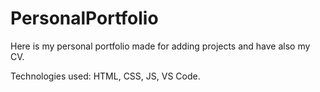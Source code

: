 # PersonalPortfolio

Here is my personal portfolio made for adding projects and have also my CV.

Technologies used: HTML, CSS, JS, VS Code.
